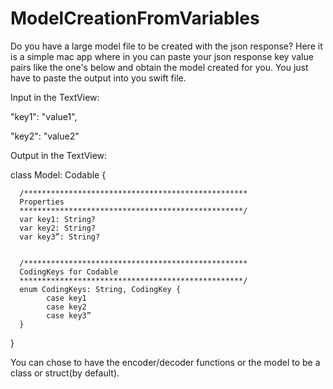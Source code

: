 # ModelCreationFromVariables

Do you have a large model file to be created with the json response? Here it is a simple mac app where in you can paste your json response key value pairs like the one's below and obtain the model created for you. You just have to paste the output into you swift file.

Input in the TextView: 

"key1": "value1",

"key2": "value2"

Output in the TextView:

class Model: Codable {


      /**************************************************
      Properties
      **************************************************/
      var key1: String?
      var key2: String?
      var key3”: String?


      /**************************************************
      CodingKeys for Codable
      **************************************************/
      enum CodingKeys: String, CodingKey {
            case key1
            case key2
            case key3”
      }


}

You can chose to have the encoder/decoder functions or the model to be a class or struct(by default).




